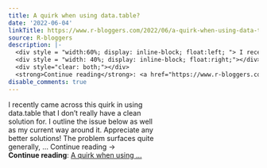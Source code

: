 ```yaml
---
title: A quirk when using data.table?
date: '2022-06-04'
linkTitle: https://www.r-bloggers.com/2022/06/a-quirk-when-using-data-table/
source: R-bloggers
description: |-
  <div style = "width:60%; display: inline-block; float:left; "> I recently came across this quirk in using data.table that I don’t really have a clean solution for. I outline the issue below as well as my current way around it. Appreciate any better solutions! The problem surfaces quite generally, … Continue reading →</div>
  <div style = "width: 40%; display: inline-block; float:right;"></div>
  <div style="clear: both;"></div>
  <strong>Continue reading</strong>: <a href="https://www.r-bloggers.com/2022/06/a-quirk-when-using-data-table/">A quirk when using ...
disable_comments: true
---
```

<div style = "width:60%; display: inline-block; float:left; "> I recently came across this quirk in using data.table that I don’t really have a clean solution for. I outline the issue below as well as my current way around it. Appreciate any better solutions! The problem surfaces quite generally, … Continue reading →</div>
<div style = "width: 40%; display: inline-block; float:right;"></div>
<div style="clear: both;"></div>
<strong>Continue reading</strong>: <a href="https://www.r-bloggers.com/2022/06/a-quirk-when-using-data-table/">A quirk when using ...